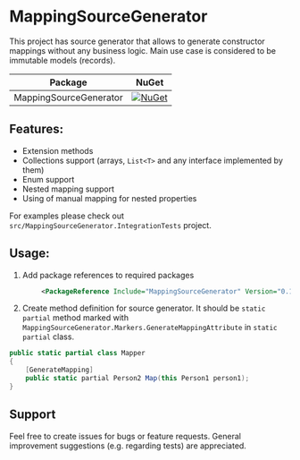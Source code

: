 # MappingSourceGenerator

This project has source generator that allows to generate constructor mappings without any business logic. Main use case is considered to be immutable models (records).

| Package                                                                                                                                                                      | NuGet                                                                                                                                         |
|------------------------------------------------------------------------------------------------------------------------------------------------------------------------------|-----------------------------------------------------------------------------------------------------------------------------------------------|
| MappingSourceGenerator                                                                                                                                                       | [![NuGet](https://img.shields.io/nuget/v/MappingSourceGenerator.svg)](https://www.nuget.org/packages/MappingSourceGenerator/)                 |

## Features:
- Extension methods
- Collections support (arrays, `List<T>` and any interface implemented by them)
- Enum support
- Nested mapping support
- Using of manual mapping for nested properties

For examples please check out `src/MappingSourceGenerator.IntegrationTests` project.

## Usage:

1. Add package references to required packages

```xml
        <PackageReference Include="MappingSourceGenerator" Version="0.1.14" PrivateAssets="all" ExcludeAssets="runtime" />
```

2. Create method definition for source generator. It should be `static partial` method marked with `MappingSourceGenerator.Markers.GenerateMappingAttribute` in `static partial` class.

```c#
public static partial class Mapper
{
    [GenerateMapping]
    public static partial Person2 Map(this Person1 person1);
}
```

## Support

Feel free to create issues for bugs or feature requests. General improvement suggestions (e.g. regarding tests) are appreciated.
